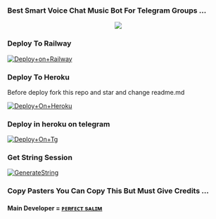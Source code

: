 ### Best Smart Voice Chat Music Bot For Telegram Groups ...


<p align="center"><a href="https://t.me/xmartperson"><img src="https://telegra.ph/file/0d0cd252270861a6838ce.jpg"></a></p>




### Deploy To Railway

[![Deploy+on+Railway](https://railway.app/button.svg)](https://railway.app/new/template?template=https://github.com/S780821/Rockerz_Musicplayer&envs=API_ID,API_HASH,BOT_TOKEN,BOT_USERNAME,STRING_SESSION)


### Deploy To Heroku
Before deploy fork this repo and star and change readme.md 

[![Deploy+On+Heroku](https://www.herokucdn.com/deploy/button.svg)](https://heroku.com/deploy?template=https://github.com/S780821/Rockerz_Musicplayer)

### Deploy in heroku on telegram

[![Deploy+On+Tg](https://img.shields.io/badge/DEPLOY%20VIA%20TELEGRAM%20BOT-blueviolet?style=for-the-badge&logo=telegram)](https://telegram.dog/XTZ_HerokuBot?start=Uzc4MDgyMS9Sb2NrZXJ6X011c2ljcGxheWVyIFhtYXJ0eQ)

### Get String Session

[![GenerateString](https://img.shields.io/badge/repl.it-generateString-yellowgreen)](https://replit.com/@S780821/RoCkErZSeSsioN)



### Copy Pasters You Can Copy This But Must Give Credits ...

#### Main Developer = [ᴘᴇʀғᴇᴄᴛ sᴀʟɪᴍ](https://t.me/Xmartperson)
